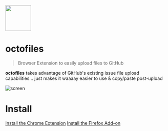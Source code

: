 <img src="https://user-images.githubusercontent.com/459713/53930194-77a64680-405e-11e9-870c-f0f15d039230.png" height="80px" width="80px">

# octofiles

> Browser Extension to easily upload files to GitHub

**octofiles** takes advantage of GitHub's existing issue file upload capabilities... just makes it waaaay easier to use & copy/paste post-upload

![screen](https://user-images.githubusercontent.com/459713/53932771-50a14200-4069-11e9-9ffb-69cea6ecad44.gif)

# Install
[Install the Chrome Extension](https://chrome.google.com/webstore/detail/octofiles/dbbinlnmlpconpmbecdekkpbhiibhghi)
[Install the Firefox Add-on](https://addons.mozilla.org/en-US/developers/addon/octofiles/edit)
